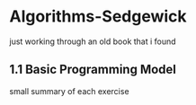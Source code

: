# Algorithms-Sedgewick
just working through an old book that i found

## 1.1 Basic Programming Model
small summary of each exercise